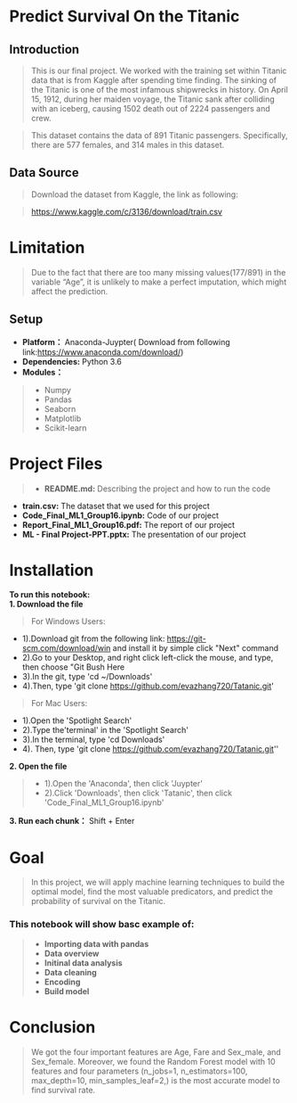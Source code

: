 
# Predict Survival On the Titanic

## Introduction

>This is our final project. We worked with the training set within Titanic data that is from Kaggle after spending time finding. The sinking of the Titanic is one of the most infamous shipwrecks in history. On April 15, 1912, during her maiden voyage, the Titanic sank after colliding with an iceberg, causing 1502 death out of 2224 passengers and crew.  
 
>This dataset contains the data of 891 Titanic passengers. Specifically, there are 577 females, and 314 males in this dataset.  

## Data Source

>Download the dataset from Kaggle, the link as following: 
       
>https://www.kaggle.com/c/3136/download/train.csv

# Limitation
>Due to the fact that there are too many missing values(177/891) in the variable “Age”, it is unlikely to make a perfect imputation, which might affect the prediction. 

## Setup
* **Platform：** Anaconda-Juypter( Download from following link:https://www.anaconda.com/download/)
* **Dependencies:** Python 3.6
* **Modules：**        
>* Numpy             
>* Pandas  
>* Seaborn 
>* Matplotlib 
>* Scikit-learn  

# Project Files
>* **README.md:** Describing the project and how to run the code 
* **train.csv:** The dataset that we used for this project
* **Code_Final_ML1_Group16.ipynb:** Code of our project
* **Report_Final_ML1_Group16.pdf:** The report of our project 
* **ML - Final Project-PPT.pptx:** The presentation of our project

# Installation

**To run this notebook:**  
**1. Download the file**  
>For Windows Users:  
* 1).Download git from the following link: https://git-scm.com/download/win and install it by simple click "Next" command 
* 2).Go to your Desktop, and right click left-click the mouse, and type, then choose "Git Bush Here 
* 3).In the git, type 'cd ~/Downloads'
* 4).Then, type 'git clone https://github.com/evazhang720/Tatanic.git'
> For Mac Users:
* 1).Open the 'Spotlight Search'
* 2).Type the'terminal' in the 'Spotlight Search'
* 3).In the terminal, type 'cd Downloads'
* 4). Then, type 'git clone https://github.com/evazhang720/Tatanic.git''
 
**2. Open the file**
>* 1).Open the 'Anaconda', then click 'Juypter'
>* 2).Click 'Downloads', then click 'Tatanic', then click 'Code_Final_ML1_Group16.ipynb'

**3. Run each chunk：** Shift + Enter

# Goal 

>In this project, we will apply machine learning techniques to build the optimal model, find the most valuable predicators, and predict the probability of survival on the Titanic. 

### This notebook will show basc example of:


>* **Importing data with pandas** 
>* **Data overview** 
>* **Initinal data analysis** 
>* **Data cleaning** 
>* **Encoding**
>* **Build model**

# Conclusion

>We got the four important features are Age, Fare and Sex_male, and Sex_female. Moreover, we found the Random Forest model with 10 features and four parameters (n_jobs=1, n_estimators=100, max_depth=10, min_samples_leaf=2,) is the most accurate model to find survival rate.

